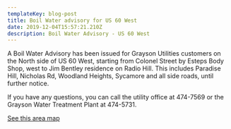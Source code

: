 ```yaml
---
templateKey: blog-post
title: Boil Water advisory for US 60 West
date: 2019-12-04T15:57:21.210Z
description: Boil Water Advisory - US 60 West
---
```

A Boil Water Advisory has been issued for Grayson Utilities customers on the North side of US 60 West, starting from Colonel Street by Esteps Body Shop, west to Jim Bentley residence on Radio Hill.  This includes Paradise Hill, Nicholas Rd, Woodland Heights, Sycamore and all side roads, until further notice. 

If you have any questions, you can call the utility office at 474-7569 or the Grayson Water Treatment Plant at 474-5731.

[See this area map](https://graysonutilities.geosync.cloud/map)
